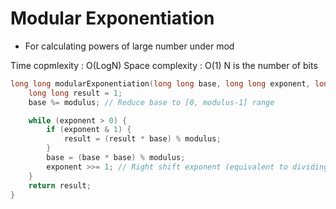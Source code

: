 # Modular Exponentiation

- For calculating powers of large number under mod

Time copmlexity : O(LogN)
Space complexity : O(1)
N is the number of bits

```cpp
long long modularExponentiation(long long base, long long exponent, long long modulus) {
    long long result = 1;
    base %= modulus; // Reduce base to [0, modulus-1] range

    while (exponent > 0) {
        if (exponent & 1) {
            result = (result * base) % modulus;
        }
        base = (base * base) % modulus;
        exponent >>= 1; // Right shift exponent (equivalent to dividing exponent by 2)
    }
    return result;
}
```